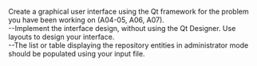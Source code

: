 Create a graphical user interface using the Qt framework for the problem you have been working on (A04-05, A06, A07). <br/>
--Implement the interface design, without using the Qt Designer. Use layouts to design your interface.<br/>
--The list or table displaying the repository entities in administrator mode should be populated using your input file.
